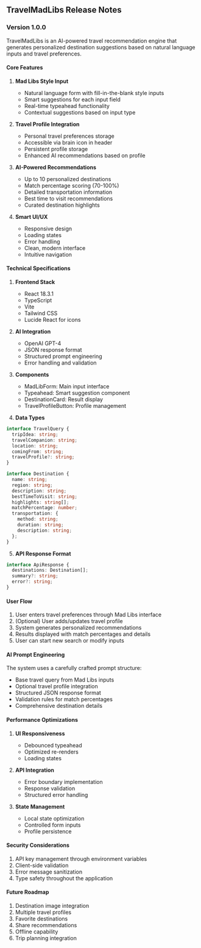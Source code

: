 ## TravelMadLibs Release Notes

### Version 1.0.0

TravelMadLibs is an AI-powered travel recommendation engine that generates personalized destination suggestions based on natural language inputs and travel preferences.

#### Core Features

1. **Mad Libs Style Input**
   - Natural language form with fill-in-the-blank style inputs
   - Smart suggestions for each input field
   - Real-time typeahead functionality
   - Contextual suggestions based on input type

2. **Travel Profile Integration**
   - Personal travel preferences storage
   - Accessible via brain icon in header
   - Persistent profile storage
   - Enhanced AI recommendations based on profile

3. **AI-Powered Recommendations**
   - Up to 10 personalized destinations
   - Match percentage scoring (70-100%)
   - Detailed transportation information
   - Best time to visit recommendations
   - Curated destination highlights

4. **Smart UI/UX**
   - Responsive design
   - Loading states
   - Error handling
   - Clean, modern interface
   - Intuitive navigation

#### Technical Specifications

1. **Frontend Stack**
   - React 18.3.1
   - TypeScript
   - Vite
   - Tailwind CSS
   - Lucide React for icons

2. **AI Integration**
   - OpenAI GPT-4
   - JSON response format
   - Structured prompt engineering
   - Error handling and validation

3. **Components**
   - MadLibForm: Main input interface
   - Typeahead: Smart suggestion component
   - DestinationCard: Result display
   - TravelProfileButton: Profile management

4. **Data Types**

```typescript
interface TravelQuery {
  tripIdea: string;
  travelCompanion: string;
  location: string;
  comingFrom: string;
  travelProfile?: string;
}

interface Destination {
  name: string;
  region: string;
  description: string;
  bestTimeToVisit: string;
  highlights: string[];
  matchPercentage: number;
  transportation: {
    method: string;
    duration: string;
    description: string;
  };
}
```

5. **API Response Format**

```typescript
interface ApiResponse {
  destinations: Destination[];
  summary?: string;
  error?: string;
}
```

#### User Flow

1. User enters travel preferences through Mad Libs interface
2. (Optional) User adds/updates travel profile
3. System generates personalized recommendations
4. Results displayed with match percentages and details
5. User can start new search or modify inputs

#### AI Prompt Engineering

The system uses a carefully crafted prompt structure:
- Base travel query from Mad Libs inputs
- Optional travel profile integration
- Structured JSON response format
- Validation rules for match percentages
- Comprehensive destination details

#### Performance Optimizations

1. **UI Responsiveness**
   - Debounced typeahead
   - Optimized re-renders
   - Loading states

2. **API Integration**
   - Error boundary implementation
   - Response validation
   - Structured error handling

3. **State Management**
   - Local state optimization
   - Controlled form inputs
   - Profile persistence

#### Security Considerations

1. API key management through environment variables
2. Client-side validation
3. Error message sanitization
4. Type safety throughout the application

#### Future Roadmap

1. Destination image integration
2. Multiple travel profiles
3. Favorite destinations
4. Share recommendations
5. Offline capability
6. Trip planning integration